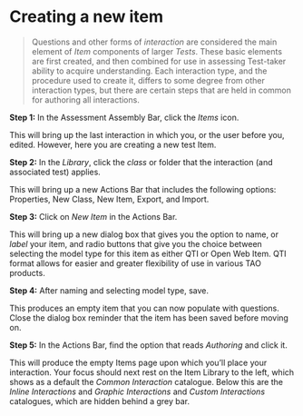# Creating a new item

>Questions and other forms of *interaction* are considered the main element of *Item* components of larger *Tests*. These basic elements are first created, and then combined for use in assessing Test-taker ability to acquire understanding. Each interaction type, and the procedure used to create it, differs to some degree from other interaction types, but there are certain steps that are held in common for authoring all interactions. 

**Step 1:** In the Assessment Assembly Bar, click the *Items* icon.

This will bring up the last interaction in which you, or the user before you, edited. However, here you are creating a new test Item.

**Step 2:** In the *Library*, click the *class* or folder that the interaction (and associated test) applies. 

This will bring up a new Actions Bar that includes the following options: Properties, New Class, New Item, Export, and Import.

**Step 3:** Click on *New Item* in the Actions Bar.

This will bring up a new dialog box that gives you the option to name, or *label* your item, and radio buttons that give you the choice between selecting the model type for this item as either QTI or Open Web Item. QTI format allows for easier and greater flexibility of use in various TAO products.

**Step 4:** After naming and selecting model type, save.

This produces an empty item that you can now populate with questions. Close the dialog box reminder that the item has been saved before moving on.

**Step 5:** In the Actions Bar, find the option that reads *Authoring* and click it.

This will produce the empty Items page upon which you’ll place your interaction. Your focus should next rest on the Item Library to the left, which shows as a default the *Common Interaction* catalogue. Below this are the *Inline Interactions* and *Graphic Interactions* and *Custom Interactions* catalogues, which are hidden behind a grey bar. 
